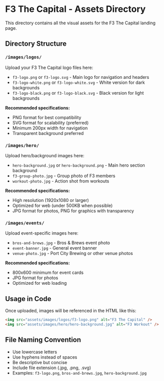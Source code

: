 # F3 The Capital - Assets Directory

This directory contains all the visual assets for the F3 The Capital landing page.

## Directory Structure

### `/images/logos/`
Upload your F3 The Capital logo files here:
- `f3-logo.png` or `f3-logo.svg` - Main logo for navigation and headers
- `f3-logo-white.png` or `f3-logo-white.svg` - White version for dark backgrounds
- `f3-logo-black.png` or `f3-logo-black.svg` - Black version for light backgrounds

**Recommended specifications:**
- PNG format for best compatibility
- SVG format for scalability (preferred)
- Minimum 200px width for navigation
- Transparent background preferred

### `/images/hero/`
Upload hero/background images here:
- `hero-background.jpg` or `hero-background.png` - Main hero section background
- `f3-group-photo.jpg` - Group photo of F3 members
- `workout-photo.jpg` - Action shot from workouts

**Recommended specifications:**
- High resolution (1920x1080 or larger)
- Optimized for web (under 500KB when possible)
- JPG format for photos, PNG for graphics with transparency

### `/images/events/`
Upload event-specific images here:
- `bros-and-brews.jpg` - Bros & Brews event photo
- `event-banner.jpg` - General event banner
- `venue-photo.jpg` - Port City Brewing or other venue photos

**Recommended specifications:**
- 800x600 minimum for event cards
- JPG format for photos
- Optimized for web loading

## Usage in Code

Once uploaded, images will be referenced in the HTML like this:
```html
<img src="assets/images/logos/f3-logo.png" alt="F3 The Capital" />
<img src="assets/images/hero/hero-background.jpg" alt="F3 Workout" />
```

## File Naming Convention

- Use lowercase letters
- Use hyphens instead of spaces
- Be descriptive but concise
- Include file extension (.jpg, .png, .svg)
- Examples: `f3-logo.png`, `bros-and-brews.jpg`, `hero-background.jpg`

